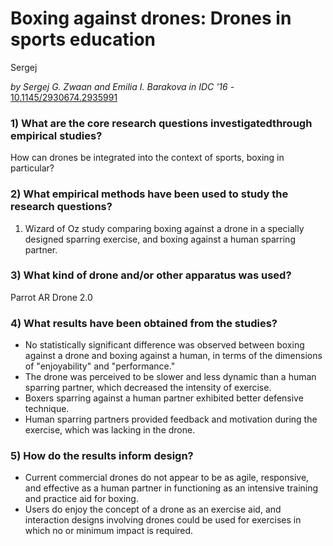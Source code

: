 # Boxing against drones: Drones in sports education
Sergej

*by Sergej G. Zwaan and Emilia I. Barakova in IDC '16* - [10.1145/2930674.2935991](https://doi.org/10.1145/2930674.2935991)

### 1) What are the core research questions investigatedthrough empirical studies?

How can drones be integrated into the context of sports, boxing in particular?

### 2) What empirical methods have been used to study the research questions?

1. Wizard of Oz study comparing boxing against a drone in a specially designed sparring exercise, and boxing against a human sparring partner.

### 3) What kind of drone and/or other apparatus was used?

Parrot AR Drone 2.0

### 4) What results have been obtained from the studies?

- No statistically significant difference was observed between boxing against a drone and boxing against a human, in terms of the dimensions of "enjoyability" and "performance."
- The drone was perceived to be slower and less dynamic than a human sparring partner, which decreased the intensity of exercise.
- Boxers sparring against a human partner exhibited better defensive technique.
- Human sparring partners provided feedback and motivation during the exercise, which was lacking in the drone.

### 5) How do the results inform design?

- Current commercial drones do not appear to be as agile, responsive, and effective as a human partner in functioning as an intensive training and practice aid for boxing.
- Users do enjoy the concept of a drone as an exercise aid, and interaction designs involving drones could be used for exercises in which no or minimum impact is required.
